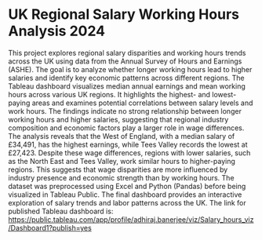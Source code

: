# UK Regional Salary Working Hours Analysis 2024
 This project explores regional salary disparities and working hours trends across the UK using data from the Annual Survey of Hours and Earnings (ASHE). The goal is to analyze whether longer working hours lead to higher salaries and identify key economic patterns across different regions.  The Tableau dashboard visualizes median annual earnings and mean working hours across various UK regions. It highlights the highest- and lowest-paying areas and examines potential correlations between salary levels and work hours. The findings indicate no strong relationship between longer working hours and higher salaries, suggesting that regional industry composition and economic factors play a larger role in wage differences.  The analysis reveals that the West of England, with a median salary of £34,491, has the highest earnings, while Tees Valley records the lowest at £27,423. Despite these wage differences, regions with lower salaries, such as the North East and Tees Valley, work similar hours to higher-paying regions. This suggests that wage disparities are more influenced by industry presence and economic strength than by working hours.  The dataset was preprocessed using Excel and Python (Pandas) before being visualized in Tableau Public. The final dashboard provides an interactive exploration of salary trends and labor patterns across the UK.
The link for published Tableau dashboard is: https://public.tableau.com/app/profile/adhiraj.banerjee/viz/Salary_hours_viz/Dashboard1?publish=yes
